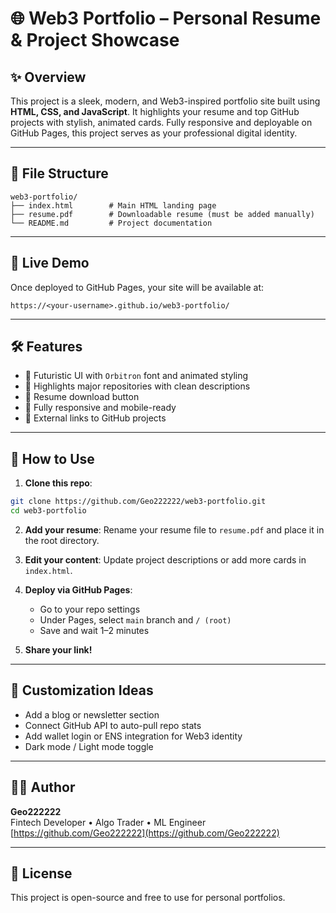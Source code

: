 # 🌐 Web3 Portfolio – Personal Resume & Project Showcase

## ✨ Overview

This project is a sleek, modern, and Web3-inspired portfolio site built using **HTML, CSS, and JavaScript**. It highlights your resume and top GitHub projects with stylish, animated cards. Fully responsive and deployable on GitHub Pages, this project serves as your professional digital identity.

---

## 📁 File Structure

```
web3-portfolio/
├── index.html        # Main HTML landing page
├── resume.pdf        # Downloadable resume (must be added manually)
└── README.md         # Project documentation
```

---

## 🚀 Live Demo

Once deployed to GitHub Pages, your site will be available at:
```
https://<your-username>.github.io/web3-portfolio/
```

---

## 🛠 Features

- 🎨 Futuristic UI with `Orbitron` font and animated styling
- 🧠 Highlights major repositories with clean descriptions
- 💾 Resume download button
- 📱 Fully responsive and mobile-ready
- 🔗 External links to GitHub projects

---

## 🔧 How to Use

1. **Clone this repo**:
```bash
git clone https://github.com/Geo222222/web3-portfolio.git
cd web3-portfolio
```

2. **Add your resume**:
Rename your resume file to `resume.pdf` and place it in the root directory.

3. **Edit your content**:
Update project descriptions or add more cards in `index.html`.

4. **Deploy via GitHub Pages**:
   - Go to your repo settings
   - Under Pages, select `main` branch and `/ (root)`
   - Save and wait 1–2 minutes

5. **Share your link!**

---

## 📌 Customization Ideas

- Add a blog or newsletter section
- Connect GitHub API to auto-pull repo stats
- Add wallet login or ENS integration for Web3 identity
- Dark mode / Light mode toggle

---

## 🧑‍💻 Author

**Geo222222**  
Fintech Developer • Algo Trader • ML Engineer  
[https://github.com/Geo222222](https://github.com/Geo222222)

---

## 📄 License

This project is open-source and free to use for personal portfolios.

